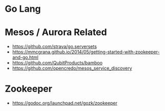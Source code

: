 Go Lang
=======


# Mesos / Aurora Related

 * https://github.com/strava/go.serversets
 * https://mmcgrana.github.io/2014/05/getting-started-with-zookeeper-and-go.html
 * https://github.com/QubitProducts/bamboo
 * https://github.com/opencredo/mesos_service_discovery



# Zookeeper

 * https://godoc.org/launchpad.net/gozk/zookeeper
